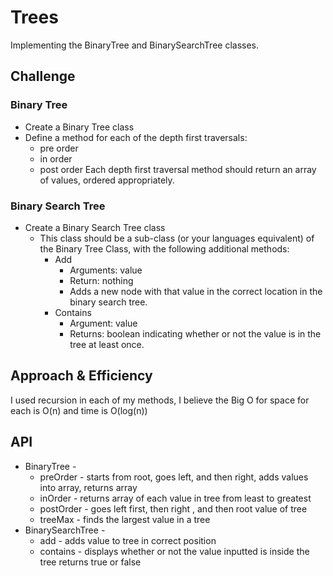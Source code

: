# Trees
<!-- Short summary or background information -->
Implementing the BinaryTree and BinarySearchTree classes.

## Challenge
<!-- Description of the challenge -->

### Binary Tree

- Create a Binary Tree class
- Define a method for each of the depth first traversals:
  - pre order
  - in order
  - post order
Each depth first traversal method should return an array of values, ordered appropriately.

### Binary Search Tree

- Create a Binary Search Tree class
  - This class should be a sub-class (or your languages equivalent) of the Binary Tree Class, with the following additional methods:
    - Add
      - Arguments: value
      - Return: nothing
      - Adds a new node with that value in the correct location in the binary search tree.
    - Contains
      - Argument: value
      - Returns: boolean indicating whether or not the value is in the tree at least once.

## Approach & Efficiency
<!-- What approach did you take? Why? What is the Big O space/time for this approach? -->

I used recursion in each of my methods, I believe the Big O for space for each is O(n) and time is O(log(n))

## API
<!-- Description of each method publicly available in each of your trees -->

- BinaryTree -
  - preOrder - starts from root, goes left, and then right, adds values into array, returns array
  - inOrder - returns array of each value in tree from least to greatest
  - postOrder - goes left first, then right , and then root value of tree
  - treeMax - finds the largest value in a tree
- BinarySearchTree -
  - add - adds value to tree in correct position
  - contains - displays whether or not the value inputted is inside the tree returns true or false
